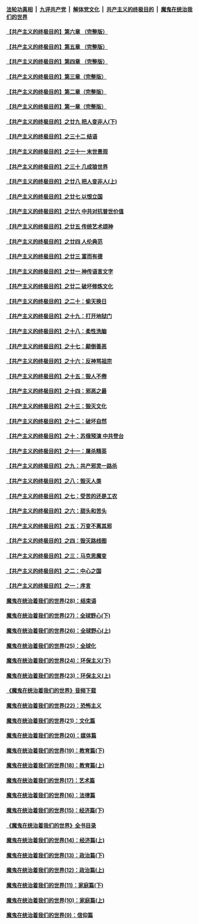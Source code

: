 ####  [法轮功真相](../../../../basic/blob/master/README.md?t=08180352) &nbsp;|&nbsp; [九评共产党](../../../../9ping.md/blob/master/README.md?t=08180352) &nbsp;|&nbsp; [解体党文化](../../../../jtdwh.md/blob/master/README.md?t=08180352)  &nbsp;|&nbsp; [共产主义的终极目的](../../../../gczydzjmd.md/blob/master/README.md?t=08180352) &nbsp;|&nbsp; [魔鬼在统治我们的世界](../../../../mgztzwmdsj.md/blob/master/README.md?t=08180352) 

#### [【共产主义的终极目的】第六章 （完整版）](../pages/nsc422/n11428913.md?t=08180352) 

#### [【共产主义的终极目的】第五章 （完整版）](../pages/nsc422/n11428912.md?t=08180352) 

#### [【共产主义的终极目的】第四章 （完整版）](../pages/nsc422/n11428907.md?t=08180352) 

#### [【共产主义的终极目的】第三章（完整版）](../pages/nsc422/n11428848.md?t=08180352) 

#### [【共产主义的终极目的】第二章（完整版）](../pages/nsc422/n11428831.md?t=08180352) 

#### [【共产主义的终极目的】第一章（完整版）](../pages/nsc422/n11417651.md?t=08180352) 

#### [【共产主义的终极目的】之廿九 把人变非人(下)](../pages/nsc422/n11344140.md?t=08180352) 

#### [【共产主义的终极目的】之三十二 结语](../pages/nsc422/n11360535.md?t=08180352) 

#### [【共产主义的终极目的】之三十一 末世景观](../pages/nsc422/n11351129.md?t=08180352) 

#### [【共产主义的终极目的】之三十 几成狼世界](../pages/nsc422/n11348280.md?t=08180352) 

#### [【共产主义的终极目的】之廿八 把人变非人(上)](../pages/nsc422/n11340492.md?t=08180352) 

#### [【共产主义的终极目的】之廿七 以恨立国](../pages/nsc422/n11336944.md?t=08180352) 

#### [【共产主义的终极目的】之廿六 中共对抗普世价值](../pages/nsc422/n11324785.md?t=08180352) 

#### [【共产主义的终极目的】之廿五 传统艺术颂神](../pages/nsc422/n11296396.md?t=08180352) 

#### [【共产主义的终极目的】之廿四 人伦典范](../pages/nsc422/n11296397.md?t=08180352) 

#### [【共产主义的终极目的】之廿三 富而有德](../pages/nsc422/n11283598.md?t=08180352) 

#### [【共产主义的终极目的】之廿一 神传语言文字](../pages/nsc422/n11263265.md?t=08180352) 

#### [【共产主义的终极目的】之廿二 破坏修炼文化](../pages/nsc422/n11245728.md?t=08180352) 

#### [【共产主义的终极目的】之二十：偷天换日](../pages/nsc422/n11238846.md?t=08180352) 

#### [【共产主义的终极目的】之十九：打开地狱门](../pages/nsc422/n11206376.md?t=08180352) 

#### [【共产主义的终极目的】之十八：柔性洗脑](../pages/nsc422/n11199994.md?t=08180352) 

#### [【共产主义的终极目的】之十七：颠倒善恶](../pages/nsc422/n11179782.md?t=08180352) 

#### [【共产主义的终极目的】之十六：反神骂祖宗](../pages/nsc422/n11166798.md?t=08180352) 

#### [【共产主义的终极目的】之十五：毁人不倦](../pages/nsc422/n11166792.md?t=08180352) 

#### [【共产主义的终极目的】之十四：邪恶之最](../pages/nsc422/n11150249.md?t=08180352) 

#### [【共产主义的终极目的】之十三：毁灭文化](../pages/nsc422/n11135227.md?t=08180352) 

#### [【共产主义的终极目的】之十二：破坏自然](../pages/nsc422/n11135214.md?t=08180352) 

#### [【共产主义的终极目的】之十：苏俄预演 中共登台](../pages/nsc422/n11118424.md?t=08180352) 

#### [【共产主义的终极目的】之十一：屠杀精英](../pages/nsc422/n11118442.md?t=08180352) 

#### [【共产主义的终极目的】之九：共产邪灵一路杀](../pages/nsc422/n11114139.md?t=08180352) 

#### [【共产主义的终极目的】之八：毁灭人类](../pages/nsc422/n11108503.md?t=08180352) 

#### [【共产主义的终极目的】之七：受苦的还是工农](../pages/nsc422/n11101809.md?t=08180352) 

#### [【共产主义的终极目的】之六：甜头和苦头](../pages/nsc422/n11096971.md?t=08180352) 

#### [【共产主义的终极目的】之五：万变不离其邪](../pages/nsc422/n11091285.md?t=08180352) 

#### [【共产主义的终极目的】之四：毁灭路线图](../pages/nsc422/n11086284.md?t=08180352) 

#### [【共产主义的终极目的】之三：马克思魔变](../pages/nsc422/n11061941.md?t=08180352) 

#### [【共产主义的终极目的】之二：中心之国](../pages/nsc422/n11047728.md?t=08180352) 

#### [【共产主义的终极目的】之一：序言](../pages/nsc422/n11086077.md?t=08180352) 

#### [魔鬼在统治着我们的世界(28)：结束语](../pages/nsc422/n10936246.md?t=08180352) 

#### [魔鬼在统治着我们的世界(27)：全球野心(下)](../pages/nsc422/n10928319.md?t=08180352) 

#### [魔鬼在统治着我们的世界(26)：全球野心(上)](../pages/nsc422/n10900318.md?t=08180352) 

#### [魔鬼在统治着我们的世界(25)：全球化](../pages/nsc422/n10788205.md?t=08180352) 

#### [魔鬼在统治着我们的世界(24)：环保主义(下)](../pages/nsc422/n10695307.md?t=08180352) 

#### [魔鬼在统治着我们的世界(23)：环保主义(上)](../pages/nsc422/n10688613.md?t=08180352) 

#### [《魔鬼在统治着我们的世界》音频下载](../pages/nsc422/n10635553.md?t=08180352) 

#### [魔鬼在统治着我们的世界(22)：恐怖主义](../pages/nsc422/n10614727.md?t=08180352) 

#### [魔鬼在统治着我们的世界(21)：文化篇](../pages/nsc422/n10597706.md?t=08180352) 

#### [魔鬼在统治着我们的世界(20)：媒体篇](../pages/nsc422/n10586579.md?t=08180352) 

#### [魔鬼在统治着我们的世界(19)：教育篇(下)](../pages/nsc422/n10564808.md?t=08180352) 

#### [魔鬼在统治着我们的世界(18)：教育篇(上)](../pages/nsc422/n10526970.md?t=08180352) 

#### [魔鬼在统治着我们的世界(17)：艺术篇](../pages/nsc422/n10499093.md?t=08180352) 

#### [魔鬼在统治着我们的世界(16)：法律篇](../pages/nsc422/n10485969.md?t=08180352) 

#### [魔鬼在统治着我们的世界(15)：经济篇(下)](../pages/nsc422/n10469975.md?t=08180352) 

#### [《魔鬼在统治着我们的世界》全书目录](../pages/nsc422/n10464261.md?t=08180352) 

#### [魔鬼在统治着我们的世界(14)：经济篇(上)](../pages/nsc422/n10457370.md?t=08180352) 

#### [魔鬼在统治着我们的世界(13)：政治篇(下)](../pages/nsc422/n10448270.md?t=08180352) 

#### [魔鬼在统治着我们的世界(12)：政治篇(上)](../pages/nsc422/n10444576.md?t=08180352) 

#### [魔鬼在统治着我们的世界(11)：家庭篇(下)](../pages/nsc422/n10440961.md?t=08180352) 

#### [魔鬼在统治着我们的世界(10)：家庭篇(上)](../pages/nsc422/n10435448.md?t=08180352) 

#### [魔鬼在统治着我们的世界(9)：信仰篇](../pages/nsc422/n10432159.md?t=08180352) 

